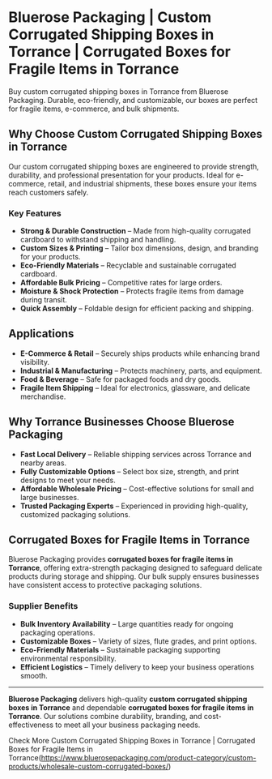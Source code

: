 # Bluerose Packaging | Custom Corrugated Shipping Boxes in Torrance | Corrugated Boxes for Fragile Items in Torrance

Buy custom corrugated shipping boxes in Torrance from Bluerose Packaging. Durable, eco-friendly, and customizable, our boxes are perfect for fragile items, e-commerce, and bulk shipments.

## Why Choose Custom Corrugated Shipping Boxes in Torrance

Our custom corrugated shipping boxes are engineered to provide strength, durability, and professional presentation for your products. Ideal for e-commerce, retail, and industrial shipments, these boxes ensure your items reach customers safely.

### Key Features

- **Strong & Durable Construction** – Made from high-quality corrugated cardboard to withstand shipping and handling.  
- **Custom Sizes & Printing** – Tailor box dimensions, design, and branding for your products.  
- **Eco-Friendly Materials** – Recyclable and sustainable corrugated cardboard.  
- **Affordable Bulk Pricing** – Competitive rates for large orders.  
- **Moisture & Shock Protection** – Protects fragile items from damage during transit.  
- **Quick Assembly** – Foldable design for efficient packing and shipping.  

## Applications

- **E-Commerce & Retail** – Securely ships products while enhancing brand visibility.  
- **Industrial & Manufacturing** – Protects machinery, parts, and equipment.  
- **Food & Beverage** – Safe for packaged foods and dry goods.  
- **Fragile Item Shipping** – Ideal for electronics, glassware, and delicate merchandise.  

## Why Torrance Businesses Choose Bluerose Packaging

- **Fast Local Delivery** – Reliable shipping services across Torrance and nearby areas.  
- **Fully Customizable Options** – Select box size, strength, and print designs to meet your needs.  
- **Affordable Wholesale Pricing** – Cost-effective solutions for small and large businesses.  
- **Trusted Packaging Experts** – Experienced in providing high-quality, customized packaging solutions.  

## Corrugated Boxes for Fragile Items in Torrance

Bluerose Packaging provides **corrugated boxes for fragile items in Torrance**, offering extra-strength packaging designed to safeguard delicate products during storage and shipping. Our bulk supply ensures businesses have consistent access to protective packaging solutions.

### Supplier Benefits

- **Bulk Inventory Availability** – Large quantities ready for ongoing packaging operations.  
- **Customizable Boxes** – Variety of sizes, flute grades, and print options.  
- **Eco-Friendly Materials** – Sustainable packaging supporting environmental responsibility.  
- **Efficient Logistics** – Timely delivery to keep your business operations smooth.  

---

**Bluerose Packaging** delivers high-quality **custom corrugated shipping boxes in Torrance** and dependable **corrugated boxes for fragile items in Torrance**. Our solutions combine durability, branding, and cost-effectiveness to meet all your business packaging needs.

Check More Custom Corrugated Shipping Boxes in Torrance | Corrugated Boxes for Fragile Items in Torrance(https://www.bluerosepackaging.com/product-category/custom-products/wholesale-custom-corrugated-boxes/)

